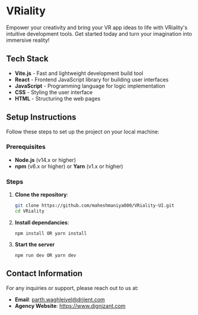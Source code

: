 # VRiality

Empower your creativity and bring your VR app ideas to life with VRiality's intuitive development tools. Get started today and turn your imagination into immersive reality!

## Tech Stack

- **Vite.js** - Fast and lightweight development build tool
- **React** - Frontend JavaScript library for building user interfaces
- **JavaScript** - Programming language for logic implementation
- **CSS** - Styling the user interface
- **HTML** - Structuring the web pages

## Setup Instructions

Follow these steps to set up the project on your local machine:

### Prerequisites

- **Node.js** (v14.x or higher)
- **npm** (v6.x or higher) or **Yarn** (v1.x or higher)

### Steps

1. **Clone the repository**:
   ```bash
   git clone https://github.com/maheshmaniya000/VRiality-UI.git
   cd VRiality
   ```
2. **Install dependancies**:
   ```
   npm install OR yarn install
   ```
3. **Start the server**
   ```
   npm run dev OR yarn dev
   ```
## Contact Information

For any inquiries or support, please reach out to us at:

- **Email**: parth.waghlejyel@drjient.com
- **Agency Website**: https://www.dignizant.com
